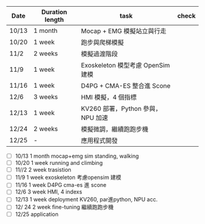| Date  | Duration length | task                        | check |
| ----- | --------------- | --------------------------- | ----- |
| 10/13 | 1 month         | Mocap + EMG 模擬站立與行走         |       |
| 10/20 | 1 week          | 跑步與爬梯模擬                     |       |
| 11/2  | 2 weeks         | 模擬過渡階段                      |       |
| 11/9  | 1 week          | Exoskeleton 模型考慮 OpenSim 建模 |       |
| 11/16 | 1 week          | D4PG + CMA-ES 整合進 Scone     |       |
| 12/6  | 3 weeks         | HMI 模擬，4 個指標                |       |
| 12/13 | 1 week          | KV260 部署，Python 參與，NPU 加速   |       |
| 12/24 | 2 weeks         | 模擬微調，繼續跑跑步機                 |       |
| 12/25 | -               | 應用程式開發                      |       |


- [ ] 10/13 1 month mocap+emg sim standing, walking
- [ ] 10/20 1 week running and climbing
- [ ] 11//2 2 week trasistion
- [ ] 11/9 1 week exoskeleton 考慮opensim 建模
- [ ] 11/16 1 week D4PG cma-es 進 scone
- [ ] 12/6 3 week HMI, 4 indexs
- [ ] 12/13 1 week deployment KV260, par進python, NPU acc.
- [ ] 12/ 24 2 week fine-tuning 繼續跑跑步機
- [ ] 12/25 application